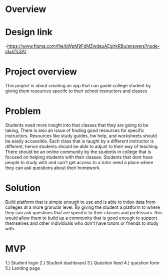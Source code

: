 # Overview

# Design link

  -https://www.figma.com/file/bWpM9FdMZwdeuAEgIrkRBu/answers?node-id=0%3A1
  
# Project overview

  This project is about creating an app that can guide college student by giving them resources specifc to their school instructors and classes
  
# Problem

  Students need more insight into that classes that they are going to be taking, There is also an issue of finding good resources for specific instructors. Resources like study guides, hw help, and worksheets should be easily accessible. Each class that is taught by a different instructor is different, hence students should be able to adjust to their way of teaching. There should be an online community by the students in college that is focused on helping students with their classes. Students that dont have people to study with and can't get access to a tutor need a place where they can ask questions about their homework.


# Solution
  Build platform that is simple enough to use and is able to index data from colleges at a more granular level. By giving the student a platform to where they can ask questions that are specific to their classes and professors. this would allow them to build up a community that is good enough to support themselves and other individuals who don't have tutors or friends to study with.
  
# MVP
  1.) Student login
  2.) Student dashboard
  3.) Question feed
  4.) question form
  5.) Landing page